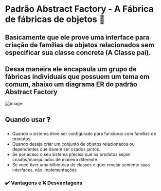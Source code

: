 # Padrão Abstract Factory - A Fábrica de fábricas de objetos :thinking:

## Basicamente que ele prove uma interface para criação de famílias de objetos relacionados sem especificar sua classe concreta (A Classe pai).

## Dessa maneira ele encapsula um grupo de fábricas individuais que possuem um tema em comum, abaixo um diagrama ER do padrão Abstract Factory

![image](https://user-images.githubusercontent.com/36682707/224127198-a8526c57-1faf-49cb-a2fc-fbd1396b117a.png)

## Quando usar :question: 

<ul>
  <li>Quando o sistema deve ser configurado para funcionar com famílias de produtos.</li>
  <li>Quando deseja criar um conjunto de objetos relacionados ou dependentes que devem ser usados juntos.</li>
  <li>Se por acaso o seu sistema precisa que os produtos sejam criados/manipulados de maneira diferente.</li>
  <li>Se você tiver uma bilbioteca de classes e quer revelar somente suas interfaces, não implementações</li>
</ul>


### :heavy_check_mark: Vantagens e :x: Desvantagens
